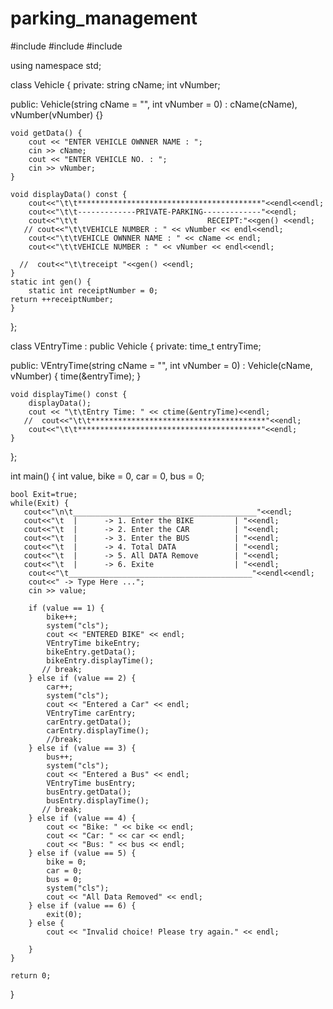 # parking_management


#include <iostream>
#include<string>
#include <ctime>

using namespace std;

class Vehicle {
private:
    string cName;
    int vNumber;

public:
    Vehicle(string cName = "", int vNumber = 0) : cName(cName), vNumber(vNumber) {}

    void getData() {
        cout << "ENTER VEHICLE OWNNER NAME : ";
        cin >> cName;
        cout << "ENTER VEHICLE NO. : ";
        cin >> vNumber;
    }

    void displayData() const {
        cout<<"\t\t*****************************************"<<endl<<endl;
        cout<<"\t\t-------------PRIVATE-PARKING-------------"<<endl;
        cout<<"\t\t                             RECEIPT:"<<gen() <<endl;
       // cout<<"\t\tVEHICLE NUMBER : " << vNumber << endl<<endl;
        cout<<"\t\tVEHICLE OWNNER NAME : " << cName << endl;
        cout<<"\t\tVEHICLE NUMBER : " << vNumber << endl<<endl;
        
      //  cout<<"\t\treceipt "<<gen() <<endl;
    }
    static int gen() {
        static int receiptNumber = 0;
    return ++receiptNumber;
    }

    
};

class VEntryTime : public Vehicle {
private:
    time_t entryTime;

public:
    VEntryTime(string cName = "", int vNumber = 0) : Vehicle(cName, vNumber) {
        time(&entryTime);
    }


    void displayTime() const {
        displayData();
        cout << "\t\tEntry Time: " << ctime(&entryTime)<<endl;
       //  cout<<"\t\t***************************************"<<endl;
        cout<<"\t\t*****************************************"<<endl; 
    }
    
};

int main() {
    int value, bike = 0, car = 0, bus = 0;

    bool Exit=true;
    while(Exit) {
       cout<<"\n\t_________________________________________"<<endl;
       cout<<"\t  |      -> 1. Enter the BIKE         | "<<endl;
       cout<<"\t  |      -> 2. Enter the CAR          | "<<endl;
       cout<<"\t  |      -> 3. Enter the BUS          | "<<endl;
       cout<<"\t  |      -> 4. Total DATA             | "<<endl;
       cout<<"\t  |      -> 5. All DATA Remove        | "<<endl;
       cout<<"\t  |      -> 6. Exite                  | "<<endl;
        cout<<"\t_________________________________________"<<endl<<endl;
        cout<<" -> Type Here ...";
        cin >> value;

        if (value == 1) {
            bike++;
            system("cls");
            cout << "ENTERED BIKE" << endl;
            VEntryTime bikeEntry;
            bikeEntry.getData();
            bikeEntry.displayTime();
           // break;
        } else if (value == 2) {
            car++;
            system("cls");
            cout << "Entered a Car" << endl;
            VEntryTime carEntry;
            carEntry.getData();
            carEntry.displayTime();
            //break;
        } else if (value == 3) {
            bus++;
            system("cls");
            cout << "Entered a Bus" << endl;
            VEntryTime busEntry;
            busEntry.getData();
            busEntry.displayTime();
           // break;
        } else if (value == 4) {
            cout << "Bike: " << bike << endl;
            cout << "Car: " << car << endl;
            cout << "Bus: " << bus << endl;
        } else if (value == 5) {
            bike = 0;
            car = 0;
            bus = 0;
            system("cls");
            cout << "All Data Removed" << endl;
        } else if (value == 6) {
            exit(0);
        } else {
            cout << "Invalid choice! Please try again." << endl;
            
        }
    }

    return 0;
}


